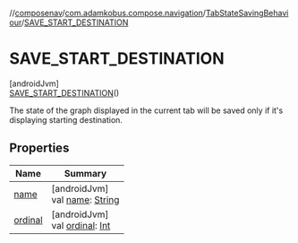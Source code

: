 //[composenav](../../../../index.md)/[com.adamkobus.compose.navigation](../../index.md)/[TabStateSavingBehaviour](../index.md)/[SAVE_START_DESTINATION](index.md)

# SAVE_START_DESTINATION

[androidJvm]\
[SAVE_START_DESTINATION](index.md)()

The state of the graph displayed in the current tab will be saved only if it's displaying starting destination.

## Properties

| Name | Summary |
|---|---|
| [name](../-d-o-n-t_-s-a-v-e/index.md#-372974862%2FProperties%2F-1047480006) | [androidJvm]<br>val [name](../-d-o-n-t_-s-a-v-e/index.md#-372974862%2FProperties%2F-1047480006): [String](https://kotlinlang.org/api/latest/jvm/stdlib/kotlin/-string/index.html) |
| [ordinal](../-d-o-n-t_-s-a-v-e/index.md#-739389684%2FProperties%2F-1047480006) | [androidJvm]<br>val [ordinal](../-d-o-n-t_-s-a-v-e/index.md#-739389684%2FProperties%2F-1047480006): [Int](https://kotlinlang.org/api/latest/jvm/stdlib/kotlin/-int/index.html) |
